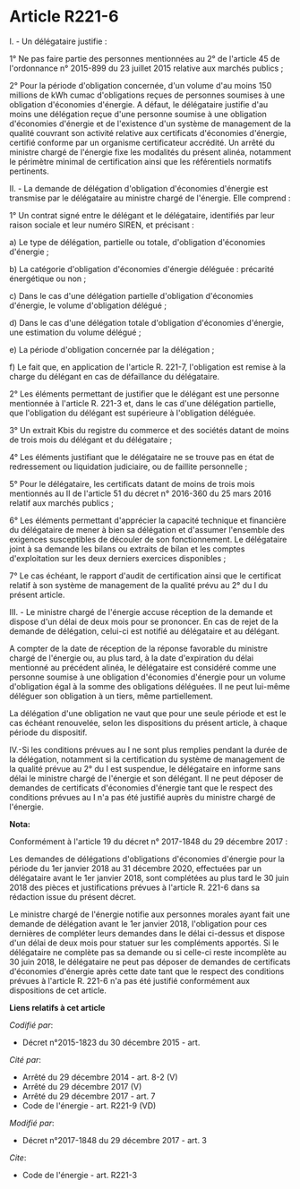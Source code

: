 # Article R221-6

I. - Un délégataire justifie :

1° Ne pas faire partie des personnes mentionnées au 2° de l'article 45 de l'ordonnance n° 2015-899 du 23 juillet 2015
relative aux marchés publics ;

2° Pour la période d'obligation concernée, d'un volume d'au moins 150 millions de kWh cumac d'obligations reçues de personnes
soumises à une obligation d'économies d'énergie. A défaut, le délégataire justifie d'au moins une délégation reçue d'une
personne soumise à une obligation d'économies d'énergie et de l'existence d'un système de management de la qualité couvrant
son activité relative aux certificats d'économies d'énergie, certifié conforme par un organisme certificateur accrédité. Un
arrêté du ministre chargé de l'énergie fixe les modalités du présent alinéa, notamment le périmètre minimal de certification
ainsi que les référentiels normatifs pertinents.

II. - La demande de délégation d'obligation d'économies d'énergie est transmise par le délégataire au ministre chargé de
l'énergie. Elle comprend :

1° Un contrat signé entre le délégant et le délégataire, identifiés par leur raison sociale et leur numéro SIREN, et
précisant :

a) Le type de délégation, partielle ou totale, d'obligation d'économies d'énergie ;

b) La catégorie d'obligation d'économies d'énergie déléguée : précarité énergétique ou non ;

c) Dans le cas d'une délégation partielle d'obligation d'économies d'énergie, le volume d'obligation délégué ;

d) Dans le cas d'une délégation totale d'obligation d'économies d'énergie, une estimation du volume délégué ;

e) La période d'obligation concernée par la délégation ;

f) Le fait que, en application de l'article R. 221-7, l'obligation est remise à la charge du délégant en cas de défaillance
du délégataire.

2° Les éléments permettant de justifier que le délégant est une personne mentionnée à l'article R. 221-3 et, dans le cas
d'une délégation partielle, que l'obligation du délégant est supérieure à l'obligation déléguée.

3° Un extrait Kbis du registre du commerce et des sociétés datant de moins de trois mois du délégant et du délégataire ;

4° Les éléments justifiant que le délégataire ne se trouve pas en état de redressement ou liquidation judiciaire, ou de
faillite personnelle ;

5° Pour le délégataire, les certificats datant de moins de trois mois mentionnés au II de l'article 51 du décret n° 2016-360
du 25 mars 2016 relatif aux marchés publics ;

6° Les éléments permettant d'apprécier la capacité technique et financière du délégataire de mener à bien sa délégation et
d'assumer l'ensemble des exigences susceptibles de découler de son fonctionnement. Le délégataire joint à sa demande les
bilans ou extraits de bilan et les comptes d'exploitation sur les deux derniers exercices disponibles ;

7° Le cas échéant, le rapport d'audit de certification ainsi que le certificat relatif à son système de management de la
qualité prévu au 2° du I du présent article.

III. - Le ministre chargé de l'énergie accuse réception de la demande et dispose d'un délai de deux mois pour se prononcer.
En cas de rejet de la demande de délégation, celui-ci est notifié au délégataire et au délégant.

A compter de la date de réception de la réponse favorable du ministre chargé de l'énergie ou, au plus tard, à la date
d'expiration du délai mentionné au précédent alinéa, le délégataire est considéré comme une personne soumise à une obligation
d'économies d'énergie pour un volume d'obligation égal à la somme des obligations déléguées. Il ne peut lui-même déléguer son
obligation à un tiers, même partiellement.

La délégation d'une obligation ne vaut que pour une seule période et est le cas échéant renouvelée, selon les dispositions du
présent article, à chaque période du dispositif.

IV.-Si les conditions prévues au I ne sont plus remplies pendant la durée de la délégation, notamment si la certification du
système de management de la qualité prévue au 2° du I est suspendue, le délégataire en informe sans délai le ministre chargé
de l'énergie et son délégant. Il ne peut déposer de demandes de certificats d'économies d'énergie tant que le respect des
conditions prévues au I n'a pas été justifié auprès du ministre chargé de l'énergie.

**Nota:**

Conformément à l'article 19 du décret n° 2017-1848 du 29 décembre 2017 :

Les demandes de délégations d'obligations d'économies d'énergie pour la période du 1er janvier 2018 au 31 décembre 2020,
effectuées par un délégataire avant le 1er janvier 2018, sont complétées au plus tard le 30 juin 2018 des pièces et
justifications prévues à l'article R. 221-6 dans sa rédaction issue du présent décret.

Le ministre chargé de l'énergie notifie aux personnes morales ayant fait une demande de délégation avant le 1er janvier 2018,
l'obligation pour ces dernières de compléter leurs demandes dans le délai ci-dessus et dispose d'un délai de deux mois pour
statuer sur les compléments apportés. Si le délégataire ne complète pas sa demande ou si celle-ci reste incomplète au 30 juin
2018, le délégataire ne peut pas déposer de demandes de certificats d'économies d'énergie après cette date tant que le
respect des conditions prévues à l'article R. 221-6 n'a pas été justifié conformément aux dispositions de cet article.

**Liens relatifs à cet article**

_Codifié par_:

  - Décret n°2015-1823 du 30 décembre 2015 - art.

_Cité par_:

  - Arrêté du 29 décembre 2014 - art. 8-2 (V)
  - Arrêté du 29 décembre 2017 (V)
  - Arrêté du 29 décembre 2017 - art. 7
  - Code de l'énergie - art. R221-9 (VD)

_Modifié par_:

  - Décret n°2017-1848 du 29 décembre 2017 - art. 3

_Cite_:

  - Code de l'énergie - art. R221-3
